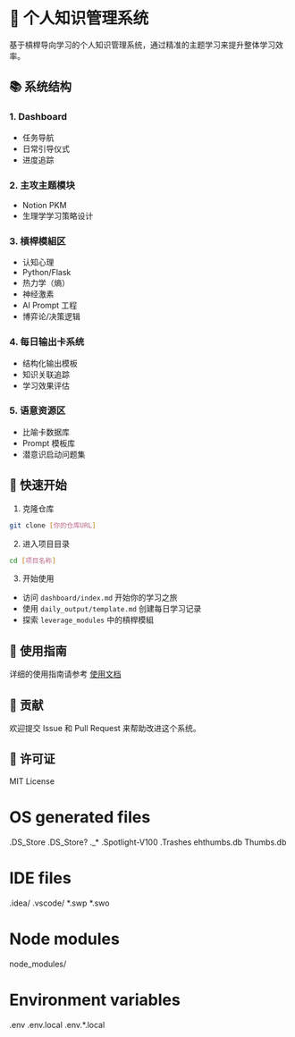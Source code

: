 # 🎯 个人知识管理系统

基于槓桿导向学习的个人知识管理系统，通过精准的主题学习来提升整体学习效率。

## 📚 系统结构

### 1. Dashboard
- 任务导航
- 日常引导仪式
- 进度追踪

### 2. 主攻主题模块
- Notion PKM
- 生理学学习策略设计

### 3. 槓桿模組区
- 认知心理
- Python/Flask
- 热力学（熵）
- 神经激素
- AI Prompt 工程
- 博弈论/决策逻辑

### 4. 每日输出卡系统
- 结构化输出模板
- 知识关联追踪
- 学习效果评估

### 5. 语意资源区
- 比喻卡数据库
- Prompt 模板库
- 潜意识启动问题集

## 🚀 快速开始

1. 克隆仓库
```bash
git clone [你的仓库URL]
```

2. 进入项目目录
```bash
cd [项目名称]
```

3. 开始使用
- 访问 `dashboard/index.md` 开始你的学习之旅
- 使用 `daily_output/template.md` 创建每日学习记录
- 探索 `leverage_modules` 中的槓桿模組

## 📝 使用指南

详细的使用指南请参考 [使用文档](./docs/usage.md)

## 🤝 贡献

欢迎提交 Issue 和 Pull Request 来帮助改进这个系统。

## 📄 许可证

MIT License

# OS generated files
.DS_Store
.DS_Store?
._*
.Spotlight-V100
.Trashes
ehthumbs.db
Thumbs.db

# IDE files
.idea/
.vscode/
*.swp
*.swo

# Node modules
node_modules/

# Environment variables
.env
.env.local
.env.*.local 